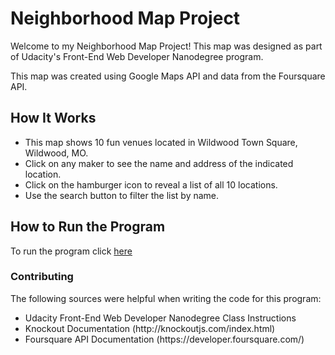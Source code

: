 <h1> Neighborhood Map Project</h1>

<p> Welcome to my Neighborhood Map Project! This map was designed as part of Udacity's Front-End Web Developer Nanodegree program.</p>
<p> This map was created using Google Maps API and data from the Foursquare API. </p>

<h2> How It Works</h2>

<ul>
    <li> This map shows 10 fun venues located in Wildwood Town Square, Wildwood, MO.</li>
    <li> Click on any maker to see the name and address of the indicated location. </li>
    <li> Click on the hamburger icon to reveal a list of all 10 locations. </li>
    <li> Use the search button to filter the list by name.</li>
</ul>

<h2> How to Run the Program </h2>

To run the program click [here](https://jenlyoung.github.io/Neighborhood-Map-Project/)

<h3> Contributing </h3>

<p>The following sources were helpful when writing the code for this program: <p>

<ul>
<li> Udacity Front-End Web Developer Nanodegree Class Instructions </li>
<li> Knockout Documentation (http://knockoutjs.com/index.html)</li>
<li> Foursquare API Documentation (https://developer.foursquare.com/)</li>
</ul>